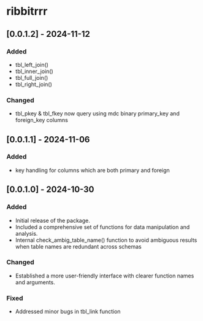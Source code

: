 # ribbitrrr

## [0.0.1.2] - 2024-11-12
### Added

- tbl_left_join()
- tbl_inner_join()
- tbl_full_join()
- tbl_right_join()

### Changed

- tbl_pkey & tbl_fkey now query using mdc binary primary_key and foreign_key columns

## [0.0.1.1] - 2024-11-06
### Added

- key handling for columns which are both primary and foreign

## [0.0.1.0] - 2024-10-30
### Added

- Initial release of the package.
- Included a comprehensive set of functions for data manipulation and analysis.
- Internal check_ambig_table_name() function to avoid ambiguous results when table names are redundant across schemas

### Changed

- Established a more user-friendly interface with clearer function names and arguments.

### Fixed

- Addressed minor bugs in tbl_link function
